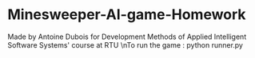 # Minesweeper-AI-game-Homework

Made by Antoine Dubois for Development Methods of Applied Intelligent Software Systems' course at RTU
\nTo run the game : python runner.py
